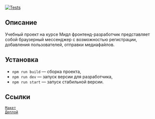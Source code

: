 [![Tests](https://github.com/Leliya/middle.messenger.praktikum.yandex/actions/workflows/tests.yml/badge.svg)](https://github.com/Leliya/middle.messenger.praktikum.yandex/actions/workflows/tests.yml)

## Описание

Учебный проект на курсе Мидл фронтенд-разработчик представляет собой браузерный мессенджер с возможностью регистрации, добавления пользователей, отправки медиафайлов.

## Установка

- `npm run build` — сборка проекта,
- `npm run dev` — запуск версии для разработчика,
- `npm run start` — запуск стабильной версии.

## Ссылки

[`Макет`](https://disk.yandex.ru/d/ApEgul2p-6u6Tg)  
[`Деплой`]()
